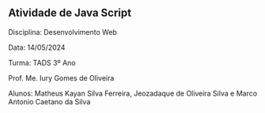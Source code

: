 <h2>Atividade de Java Script</h2>
Disciplina: Desenvolvimento Web

Data: 14/05/2024

Turma: TADS 3º Ano

Prof. Me. Iury Gomes de Oliveira

Alunos: Matheus Kayan Silva Ferreira, Jeozadaque de Oliveira Silva e Marco Antonio Caetano da Silva
